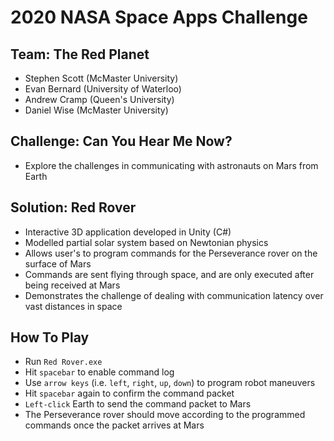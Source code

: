 # 2020 NASA Space Apps Challenge
## Team: The Red Planet
* Stephen Scott (McMaster University)
* Evan Bernard (University of Waterloo)
* Andrew Cramp (Queen's University)
* Daniel Wise (McMaster University)
## Challenge: Can You Hear Me Now?
* Explore the challenges in communicating with astronauts on Mars from Earth
## Solution: Red Rover
* Interactive 3D application developed in Unity (C#)
* Modelled partial solar system based on Newtonian physics
* Allows user's to program commands for the Perseverance rover on the surface of Mars
* Commands are sent flying through space, and are only executed after being received at Mars
* Demonstrates the challenge of dealing with communication latency over vast distances in space
## How To Play
* Run `Red Rover.exe`
* Hit `spacebar` to enable command log
* Use `arrow keys` (i.e. `left`, `right`, `up`, `down`) to program robot maneuvers
* Hit `spacebar` again to confirm the command packet
* `Left-click` Earth to send the command packet to Mars
* The Perseverance rover should move according to the programmed commands once the packet arrives at Mars
